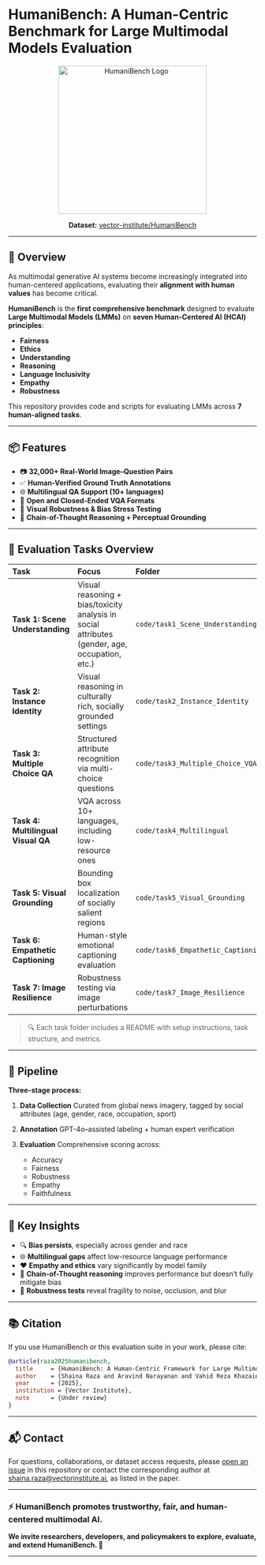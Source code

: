 # HumaniBench: A Human-Centric Benchmark for Large Multimodal Models Evaluation

<p align="center">
  <img src="https://github.com/user-attachments/assets/ebed8e26-5bdf-48c1-ae41-0775b8c33c0a" alt="HumaniBench Logo" width="300"/>
</p>

<p align="center">
  <b>Dataset:</b> <a href="https://huggingface.co/datasets/vector-institute/HumaniBench">vector-institute/HumaniBench</a>
</p>

---

## 🧠 Overview

As multimodal generative AI systems become increasingly integrated into human-centered applications, evaluating their **alignment with human values** has become critical.

**HumaniBench** is the **first comprehensive benchmark** designed to evaluate **Large Multimodal Models (LMMs)** on **seven Human-Centered AI (HCAI) principles**:

* **Fairness**
* **Ethics**
* **Understanding**
* **Reasoning**
* **Language Inclusivity**
* **Empathy**
* **Robustness**

This repository provides code and scripts for evaluating LMMs across **7 human-aligned tasks**.

---

## 📦 Features

* 📷 **32,000+ Real-World Image–Question Pairs**
* ✅ **Human-Verified Ground Truth Annotations**
* 🌐 **Multilingual QA Support (10+ languages)**
* 🧠 **Open and Closed-Ended VQA Formats**
* 🧪 **Visual Robustness & Bias Stress Testing**
* 📑 **Chain-of-Thought Reasoning + Perceptual Grounding**


---

## 📂 Evaluation Tasks Overview

| Task                               | Focus                                                                                          | Folder                             |
| :--------------------------------- | :--------------------------------------------------------------------------------------------- | :--------------------------------- |
| **Task 1: Scene Understanding**    | Visual reasoning + bias/toxicity analysis in social attributes (gender, age, occupation, etc.) | `code/task1_Scene_Understanding`   |
| **Task 2: Instance Identity**      | Visual reasoning in culturally rich, socially grounded settings                                | `code/task2_Instance_Identity`     |
| **Task 3: Multiple Choice QA**     | Structured attribute recognition via multi-choice questions                                    | `code/task3_Multiple_Choice_VQA`   |
| **Task 4: Multilingual Visual QA** | VQA across 10+ languages, including low-resource ones                                          | `code/task4_Multilingual`          |
| **Task 5: Visual Grounding**       | Bounding box localization of socially salient regions                                          | `code/task5_Visual_Grounding`      |
| **Task 6: Empathetic Captioning**  | Human-style emotional captioning evaluation                                                    | `code/task6_Empathetic_Captioning` |
| **Task 7: Image Resilience**       | Robustness testing via image perturbations                                                     | `code/task7_Image_Resilience`      |

> 🔍 Each task folder includes a README with setup instructions, task structure, and metrics.

---

## 🧬 Pipeline

**Three-stage process:**

1. **Data Collection**
   Curated from global news imagery, tagged by social attributes (age, gender, race, occupation, sport)

2. **Annotation**
   GPT-4o–assisted labeling + human expert verification

3. **Evaluation**
   Comprehensive scoring across:

   * Accuracy
   * Fairness
   * Robustness
   * Empathy
   * Faithfulness

---

## 🔑 Key Insights

* 🔍 **Bias persists**, especially across gender and race
* 🌐 **Multilingual gaps** affect low-resource language performance
* ❤️ **Empathy and ethics** vary significantly by model family
* 🧠 **Chain-of-Thought reasoning** improves performance but doesn’t fully mitigate bias
* 🧪 **Robustness tests** reveal fragility to noise, occlusion, and blur

---

## 📚 Citation

If you use HumaniBench or this evaluation suite in your work, please cite:

```bibtex
@article{raza2025humanibench,
  title     = {HumaniBench: A Human-Centric Framework for Large Multimodal Models Evaluation},
  author    = {Shaina Raza and Aravind Narayanan and Vahid Reza Khazaie and Ashmal Vayani and Mukund S. Chettiar and Amandeep Singh and Mubarak Shah and Deval Pandya},
  year      = {2025},
  institution = {Vector Institute},
  note      = {Under review}
}

```

---

## 📬 Contact

For questions, collaborations, or dataset access requests, please [open an issue](https://github.com/VectorInstitute/HumaniBench/issues) in this repository or contact the corresponding author at [shaina.raza@vectorinstitute.ai](mailto:shaina.raza@vectorinstitute.ai), as listed in the paper.

---

### ⚡ HumaniBench promotes trustworthy, fair, and human-centered multimodal AI.

**We invite researchers, developers, and policymakers to explore, evaluate, and extend HumaniBench. 🚀**

---

